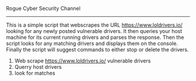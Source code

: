 Rogue Cyber Security Channel

------------------------------------------------------------------------------------------------------------------------------------------------------------------------
This is a simple script that webscrapes the URL https://www.loldrivers.io/ looking for any newly posted vulnerable drivers. It then queries your host machine for its current running drivers and parses the response. Then the script looks for any matching drivers and displays them on the console. Finally the script will suggest commands  to either stop or delete the drivers.

1. Web scrape https://www.loldrivers.io/ vulnerable drivers
2. Querry host drivers
3. look for matches
